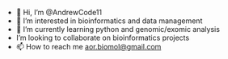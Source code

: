- 👋 Hi, I’m @AndrewCode11
- 👀 I’m interested in bioinformatics and data management
- 🌱 I’m currently learning python and genomic/exomic analysis
- I’m looking to collaborate on bioinformatics projects
- 📫 How to reach me aor.biomol@gmail.com

<!---
AndrewCode11/AndrewCode11 is a ✨ special ✨ repository because its `README.md` (this file) appears on your GitHub profile.
You can click the Preview link to take a look at your changes.
--->
